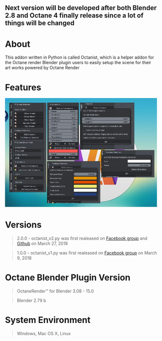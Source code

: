 Next version will be developed after both Blender 2.8 and Octane 4 finally release since a lot of things will be changed
---

# About
This addon written in Python is called Octanist, which is a helper addon for the Octane render Blender plugin users to easily setup the scene for their art works powered by Octane Render

# Features
![alt Features](./screenshot.jpg)

# Versions
> 2.0.0 - octanist_v2.py was first realeased on [Facebook group](https://www.facebook.com/groups/500738480259364) and [Github](https://github.com/itisltw/blender-octanerender-helper-addon_octanist) on March 27, 2018

> 1.0.0 - octanist_v1.py was first realeased on [Facebook group](https://www.facebook.com/groups/500738480259364) on March 9, 2018 

# Octane Blender Plugin Version
> OctaneRender™ for Blender 3.08 - 15.0

> Blender 2.79 b

# System Environment
> Windows, Mac OS X, Linux
